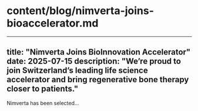 # content/blog/nimverta-joins-bioaccelerator.md

---
title: "Nimverta Joins BioInnovation Accelerator"
date: 2025-07-15
description: "We’re proud to join Switzerland’s leading life science accelerator and bring regenerative bone therapy closer to patients."
---

Nimverta has been selected...
